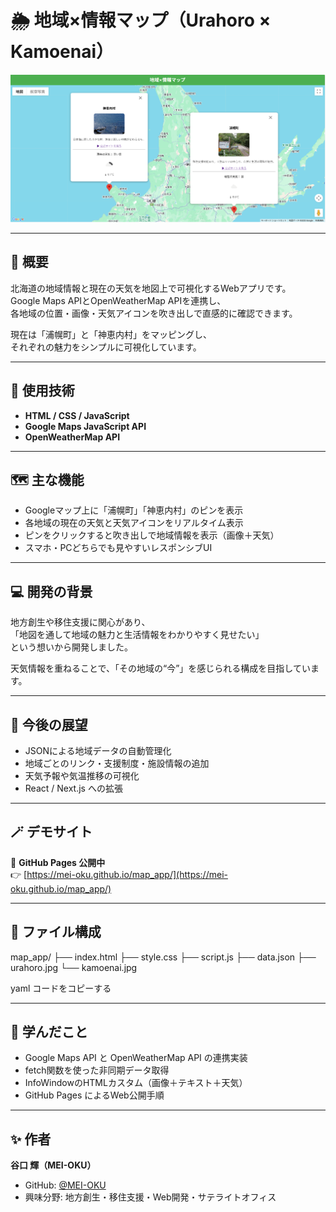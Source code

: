 # 🌦 地域×情報マップ（Urahoro × Kamoenai）

![App Screenshot](./screenShot.png)

---

## 🗾 概要
北海道の地域情報と現在の天気を地図上で可視化するWebアプリです。  
Google Maps APIとOpenWeatherMap APIを連携し、  
各地域の位置・画像・天気アイコンを吹き出しで直感的に確認できます。

現在は「浦幌町」と「神恵内村」をマッピングし、  
それぞれの魅力をシンプルに可視化しています。

---

## 🧩 使用技術
- **HTML / CSS / JavaScript**
- **Google Maps JavaScript API**
- **OpenWeatherMap API**

---

## 🗺️ 主な機能
- Googleマップ上に「浦幌町」「神恵内村」のピンを表示  
- 各地域の現在の天気と天気アイコンをリアルタイム表示  
- ピンをクリックすると吹き出しで地域情報を表示（画像＋天気）  
- スマホ・PCどちらでも見やすいレスポンシブUI  

---

## 💻 開発の背景
地方創生や移住支援に関心があり、  
「地図を通して地域の魅力と生活情報をわかりやすく見せたい」  
という想いから開発しました。  

天気情報を重ねることで、「その地域の“今”」を感じられる構成を目指しています。

---

## 🚀 今後の展望
- JSONによる地域データの自動管理化  
- 地域ごとのリンク・支援制度・施設情報の追加  
- 天気予報や気温推移の可視化  
- React / Next.js への拡張  

---

## 🪄 デモサイト
🔗 **GitHub Pages 公開中**  
👉 [https://mei-oku.github.io/map_app/](https://mei-oku.github.io/map_app/)

---

## 📁 ファイル構成
map_app/
├── index.html
├── style.css
├── script.js
├── data.json
├── urahoro.jpg
└── kamoenai.jpg

yaml
コードをコピーする

---

## 🧠 学んだこと
- Google Maps API と OpenWeatherMap API の連携実装  
- fetch関数を使った非同期データ取得  
- InfoWindowのHTMLカスタム（画像＋テキスト＋天気）  
- GitHub Pages によるWeb公開手順  

---

## ✨ 作者
**谷口 輝（MEI-OKU）**  
- GitHub: [@MEI-OKU](https://github.com/MEI-OKU)  
- 興味分野: 地方創生・移住支援・Web開発・サテライトオフィス  
